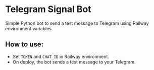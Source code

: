 # Telegram Signal Bot

Simple Python bot to send a test message to Telegram using Railway environment variables.

## How to use:
- Set `TOKEN` and `CHAT_ID` in Railway environment.
- On deploy, the bot sends a test message to your Telegram.
